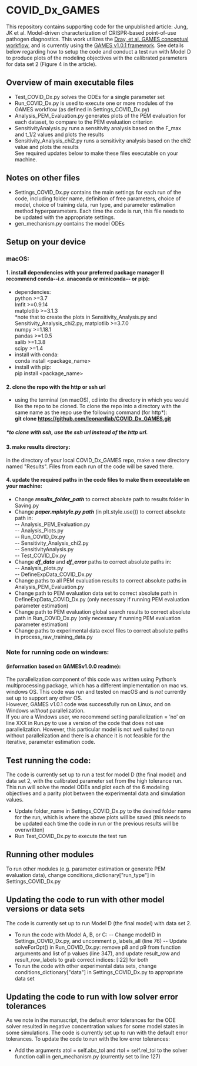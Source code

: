 # COVID_Dx_GAMES

This repository contains supporting code for the unpublished article: Jung, JK et al. Model-driven characterization of CRISPR-based point-of-use pathogen diagnostics. This work utilizes the [Dray, et al. GAMES conceptual workflow](https://pubs.acs.org/doi/10.1021/acssynbio.1c00528), and is currently using the [GAMES v1.0.1 framework](https://github.com/leonardlab/GAMES). 
See details below regarding how to setup the code and conduct a test run with Model D to produce plots of the modeling objectives with the calibrated parameters for data set 2 (Figure 4 in the article). <br />

## Overview of main executable files
- Test_COVID_Dx.py solves the ODEs for a single parameter set
- Run_COVID_Dx.py is used to execute one or more modules of the GAMES workflow (as defined in Settings_COVID_Dx.py)<br />
- Analysis_PEM_Evaluation.py generates plots of the PEM evaluation for each dataset, to compare to the PEM evaluation criterion <br />
- SensitivityAnalysis.py runs a sensitivity analysis based on the F_max and t_1/2 values and plots the results
- Sensitivity_Analysis_chi2.py runs a sensitivity analysis based on the chi2 value and plots the results <br />
See required updates below to make these files executable on your machine. <br />

## Notes on other files
- Settings_COVID_Dx.py contains the main settings for each run of the code, including folder name, definition of free parameters, choice of model, choice of training data, run type, and parameter estimation method hyperparameters. Each time the code is run, this file needs to be updated with the appropriate settings. <br />
- gen_mechanism.py contains the model ODEs <br />

## Setup on your device <br />
### macOS: <br />
#### 1. install dependencies with your preferred package manager (I recommend conda--i.e. anaconda or miniconda-- or pip): <br />
- dependencies: <br />
python >=3.7 <br />
lmfit >=0.9.14 <br />
matplotlib >=3.1.3 <br />
*note that to create the plots in Sensitivity_Analysis.py and Sensitivity_Analysis_chi2.py, matplotlib >=3.7.0 <br />
numpy >=1.18.1 <br />
pandas >=1.0.5 <br />
salib >=1.3.8 <br />
scipy >=1.4 <br />
- install with conda: <br />
conda install <package_name> <br /> 
- install with pip: <br /> 
pip install <package_name> <br />

#### 2. clone the repo with the http or ssh url <br />
- using the terminal (on macOS), cd into the directory in which you would like the repo to be cloned. To clone the repo into a directory with the same name as the repo use the following command (for http*):<br />
**git clone https://github.com/leonardlab/COVID_Dx_GAMES.git** <br />
##### *to clone with ssh, use the ssh url instead of the http url. <br />

#### 3. make results directory: <br />
in the directory of your local COVID_Dx_GAMES repo, make a new directory named "Results". Files from each run of the code will be saved there. <br />

#### 4. update the required paths in the code files to make them executable on your machine: <br />
- Change ***results_folder_path*** to correct absolute path to results folder in Saving.py <br />
- Change ***paper.mplstyle.py path*** (in plt.style.use()) to correct absolute path in: <br />
-- Analysis_PEM_Evaluation.py <br />
-- Analysis_Plots.py <br />
-- Run_COVID_Dx.py <br />
-- Sensitivity_Analysis_chi2.py <br />
-- SensitivityAnalysis.py <br />
-- Test_COVID_Dx.py <br />
- Change ***df_data*** and ***df_error*** paths to correct absolute paths in: <br />
-- Analysis_plots.py <br />
-- DefineExpData_COVID_Dx.py <br />
- Change paths to all PEM evaluation results to correct absolute paths in Analysis_PEM_Evaluation.py <br />
- Change path to PEM evaluation data set to correct absolute path in DefineExpData_COVID_Dx.py (only necessary if running PEM evaluation parameter estimation) <br />
- Change path to PEM evaluation global search results to correct absolute path in Run_COVID_Dx.py (only necessary if running PEM evaluation parameter estimation) <br />
- Change paths to experimental data excel files to correct absolute paths in process_raw_training_data.py <br />

### Note for running code on windows: <br />
#### (information based on GAMESv1.0.0 readme): <br />
The parallelization component of this code was written using Python’s multiprocessing package, which has a different implementation on mac vs. windows OS. This code was run and tested on macOS and is *not* currently set up to support any other OS. <br />
However, GAMES v1.0.1 code was successfully run on Linux, and on Windows *without* parallelization. <br /> If you are a Windows user, we recommend setting parallelization = ‘no’ on line XXX in Run.py to use a version of the code that does not use parallelization. However, this particular model is not well suited to run without parallelization and there is a chance it is not feasible for the iterative, parameter estimation code.
 <br />

## Test running the code: <br />
The code is currently set up to run a test for model D (the final model) and data set 2, with the calibrated parameter set from the high tolerance run. This run will solve the model ODEs and plot each of the 6 modeling objectives and a parity plot between the experimental data and simulation values. <br />
- Update folder_name in Settings_COVID_Dx.py to the desired folder name for the run, which is where the above plots will be saved (this needs to be updated each time the code in run or the previous results will be overwritten) <br />
- Run Test_COVID_Dx.py to execute the test run <br />

## Running other modules <br />
To run other modules (e.g. parameter estimation or generate PEM evaluation data), change conditions_dictionary["run_type"] in Settings_COVID_Dx.py <br />

## Updating the code to run with other model versions or data sets <br />
The code is currently set up to run Model D (the final model) with data set 2. <br />
- To run the code with Model A, B, or C:
-- Change modelID in Settings_COVID_Dx.py, and uncomment p_labels_all (line 76)
-- Update solveForOpt() in Run_COVID_Dx.py: remove p8 and p9 from function arguments and list of p values (line 347), and update result_row and result_row_labels to grab correct indices: [:22] for both
- To run the code with other experimental data sets, change conditions_dictionary["data"] in Settings_COVID_Dx.py to appropriate data set

## Updating the code to run with low solver error tolerances
As we note in the manuscript, the default error tolerances for the ODE solver resulted in negative concentration values for some model states in some simulations. The code is currently set up to run with the default error tolerances. To update the code to run with the low error tolerances:
- Add the arguments atol = self.abs_tol and rtol = self.rel_tol to the solver function call in gen_mechanism.py (currently set to line 127)
 